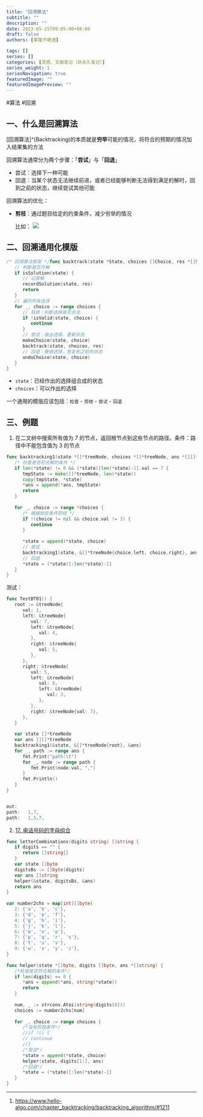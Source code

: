 ```yaml
---
title: "回溯算法"
subtitle: ""
description: ""
date: 2023-05-25T09:05:00+08:00
draft: false
authors: [索隆不喝酒]

tags: []
series: []
categories: [灵感、文献笔记（非永久笔记）]
series_weight: 1
seriesNavigation: true
featuredImage: ""
featuredImagePreview: ""
---
```

<!--more-->
#算法 #回溯

## 一、什么是回溯算法

[回溯算法]^(Backtracking)的本质就是**穷举**可能的情况，将符合的预期的情况加入结果集的方法

回溯算法通常分为两个步骤：「**尝试**」与「**回退**」
- 尝试：选择下一种可能
- 回退：当某个状态无法继续前进，或者已经能够判断无法得到满足的解时，回到之前的状态，继续尝试其他可能

回溯算法的优化：
- **剪枝**：通过题目给定的约束条件，减少穷举的情况

	比如：
	![](images/posts/Pasted%20image%2020230525095942.png)

## 二、回溯通用化模版

```go
/* 回溯算法框架 */func backtrack(state *State, choices []Choice, res *[]State) {  
   // 判断是否为解  
   if isSolution(state) {  
      // 记录解  
      recordSolution(state, res)  
      return  
   }  
   // 遍历所有选择  
   for _, choice := range choices {  
      // 剪枝：判断选择是否合法  
      if !isValid(state, choice) {  
         continue  
      }  
      // 尝试：做出选择，更新状态  
      makeChoice(state, choice)  
      backtrack(state, choices, res)  
      // 回退：撤销选择，恢复到之前的状态  
      undoChoice(state, choice)  
   }  
}
```

- `state`：已经作出的选择组合成的状态
- `choices`：可以作出的选择

一个通用的模版应该包括：`检查` - `剪枝` - `尝试` - `回退`

## 三、例题

1. 在二叉树中搜索所有值为 7 的节点，返回根节点到这些节点的路径。条件：路径中不能包含值为 3 的节点

```go
func backtracking1(state *[]*treeNode, choices *[]*treeNode, ans *[][]*treeNode) {  
   /* 检查是否符合解的条件 */   
   if len(*state) != 0 && (*state)[len(*state)-1].val == 7 {  
      tmpState := make([]*treeNode, len(*state))  
      copy(tmpState, *state)  
      *ans = append(*ans, tmpState)  
      return  
   }  
  
   for _, choice := range *choices {  
      /* 根据给定条件剪枝 */      
      if !(choice != nil && choice.val != 3) {  
         continue  
      }  
  
      *state = append(*state, choice)  
      // 尝试  
      backtracking1(state, &[]*treeNode{choice.left, choice.right}, ans)  
      // 回退  
      *state = (*state)[:len(*state)-1]  
   }  
}
```

测试：
```go
func TestBT01() {  
   root := &treeNode{  
      val: 1,  
      left: &treeNode{  
         val: 7,  
         left: &treeNode{  
            val: 4,  
         },  
         right: &treeNode{  
            val: 5,  
         },  
      },  
      right: &treeNode{  
         val: 5,  
         left: &treeNode{  
            val: 6,  
            left: &treeNode{  
               val: 3,  
            },  
         },  
         right: &treeNode{val: 7},  
      },  
   }  
  
   var state []*treeNode  
   var ans [][]*treeNode  
   backtracking1(&state, &[]*treeNode{root}, &ans)  
   for _, path := range ans {  
      fmt.Print("path:\t")  
      for _, node := range path {  
         fmt.Print(node.val, ",")  
      }  
      fmt.Println()  
   }  
}


out:
path:   1,7,
path:   1,5,7,
```

2. [17. 电话号码的字母组合](https://leetcode.cn/problems/letter-combinations-of-a-phone-number/)

```go
func letterCombinations(digits string) []string {  
   if digits == "" {  
      return []string{}  
   }  
   var state []byte  
   digitsBs := []byte(digits)  
   var ans []string  
   helper(&state, digitsBs, &ans)  
   return ans  
}  
  
var number2chs = map[int][]byte{  
   2: {'a', 'b', 'c'},  
   3: {'d', 'e', 'f'},  
   4: {'g', 'h', 'i'},  
   5: {'j', 'k', 'l'},  
   6: {'m', 'n', 'o'},  
   7: {'p', 'q', 'r', 's'},  
   8: {'t', 'u', 'v'},  
   9: {'w', 'x', 'y', 'z'},  
}  
  
func helper(state *[]byte, digits []byte, ans *[]string) {  
   /*检查是否符合解的条件*/  
   if len(digits) == 0 {  
      *ans = append(*ans, string(*state))  
      return  
   }  
  
   num, _ := strconv.Atoi(string(digits[0]))  
   choices := number2chs[num]  
  
   for _, choice := range choices {  
      /*没有剪枝条件*/  
      //if !() {      
      // continue      
      //}  
      /*尝试*/  
      *state = append(*state, choice)  
      helper(state, digits[1:], ans)  
      /*回退*/  
      *state = (*state)[:len(*state)-1]  
   }  
}
```

---
1. https://www.hello-algo.com/chapter_backtracking/backtracking_algorithm/#1211

